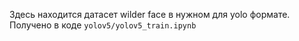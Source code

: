 Здесь находится датасет wilder face в нужном для yolo формате. Получено в коде `yolov5/yolov5_train.ipynb`